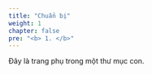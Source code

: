 ```yaml
---
title: "Chuẩn bị"
weight: 1
chapter: false
pre: "<b> 1. </b>"
---
```


Đây là trang phụ trong một thư mục con.
